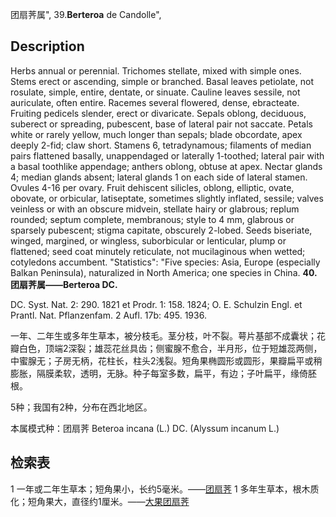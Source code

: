 团扇荠属",
39.**Berteroa** de Candolle",

## Description
Herbs annual or perennial. Trichomes stellate, mixed with simple ones. Stems erect or ascending, simple or branched. Basal leaves petiolate, not rosulate, simple, entire, dentate, or sinuate. Cauline leaves sessile, not auriculate, often entire. Racemes several flowered, dense, ebracteate. Fruiting pedicels slender, erect or divaricate. Sepals oblong, deciduous, suberect or spreading, pubescent, base of lateral pair not saccate. Petals white or rarely yellow, much longer than sepals; blade obcordate, apex deeply 2-fid; claw short. Stamens 6, tetradynamous; filaments of median pairs flattened basally, unappendaged or laterally 1-toothed; lateral pair with a basal toothlike appendage; anthers oblong, obtuse at apex. Nectar glands 4; median glands absent; lateral glands 1 on each side of lateral stamen. Ovules 4-16 per ovary. Fruit dehiscent silicles, oblong, elliptic, ovate, obovate, or orbicular, latiseptate, sometimes slightly inflated, sessile; valves veinless or with an obscure midvein, stellate hairy or glabrous; replum rounded; septum complete, membranous; style to 4 mm, glabrous or sparsely pubescent; stigma capitate, obscurely 2-lobed. Seeds biseriate, winged, margined, or wingless, suborbicular or lenticular, plump or flattened; seed coat minutely reticulate, not mucilaginous when wetted; cotyledons accumbent.
  "Statistics": "Five species: Asia, Europe (especially Balkan Peninsula), naturalized in North America; one species in China.
**40. 团扇荠属——Berteroa DC.**

DC. Syst. Nat. 2: 290. 1821 et Prodr. 1: 158. 1824; O. E. Schulzin Engl. et Prantl. Nat. Pflanzenfam. 2 Aufl. 17b: 495. 1936.

一年、二年生或多年生草本，被分枝毛。茎分枝，叶不裂。萼片基部不成囊状；花瓣白色，顶端2深裂；雄蕊花丝具齿；侧蜜腺不愈合，半月形，位于短雄蕊两侧，中蜜腺无；子房无柄，花柱长，柱头2浅裂。短角果椭圆形或圆形，果瓣扁平或稍膨胀，隔膜柔软，透明，无脉。种子每室多数，扁平，有边；子叶扁平，缘倚胚根。

5种；我国有2种，分布在西北地区。

本属模式种：团扇荠 Beteroa incana (L.) DC. (Alyssum incanum L.)

## 检索表

1 一年或二年生草本；短角果小，长约5毫米。——[团扇荠](Berteroa%20incana.md)
1 多年生草本，根木质化；短角果大，直径约1厘米。——[大果团扇荠](Berteroa%20potanini.md)
